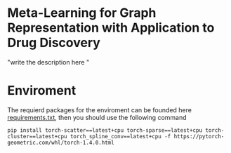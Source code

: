 # Meta-Learning for Graph Representation with Application to Drug Discovery

 "write the description here "

# Enviroment

The requierd packages for the enviroment can be founded here [requirements.txt](Meta-Graph/requirements.txt), then you should use the following command 

```
pip install torch-scatter==latest+cpu torch-sparse==latest+cpu torch-cluster==latest+cpu torch_spline_conv==latest+cpu -f https://pytorch-geometric.com/whl/torch-1.4.0.html 
```

